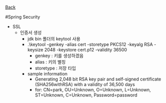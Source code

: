 [Back](../FeatIndex.md)

#Spring Security
* SSL
    * 인증서 생성
        * jdk bin 폴더의 keytool 사용
        * .\keytool -genkey -alias cert -storetype PKCS12 -keyalg RSA -keysize 2048 -keystore cert.p12 -validity 36500
            * genkey : 키를 생성하겠음
            * alias : 키의 별칭
            * storetype : 저장 타입
        * sample information
            * Generating 2,048 bit RSA key pair and self-signed certificate (SHA256withRSA) with a validity of 36,500 days
            * for: CN=park, OU=Unknown, O=Unknown, L=Unknown, ST=Unknown, C=Unknown, Password=password
